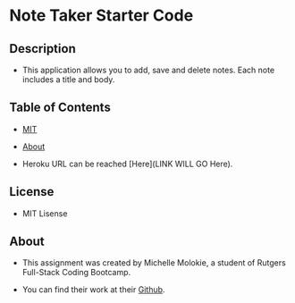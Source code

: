 # Note Taker Starter Code

## Description

- This application allows you to add, save and delete notes. Each note includes a title and body.

## Table of Contents

- [MIT](https://opensource.org/licenses/MIT)
- [About](#about)

- Heroku URL can be reached [Here](LINK WILL GO Here).

## License

- MIT Lisense

## About

- This assignment was created by Michelle Molokie, a student of Rutgers Full-Stack Coding Bootcamp.

- You can find their work at their [Github](https://github.com/molokiem).
